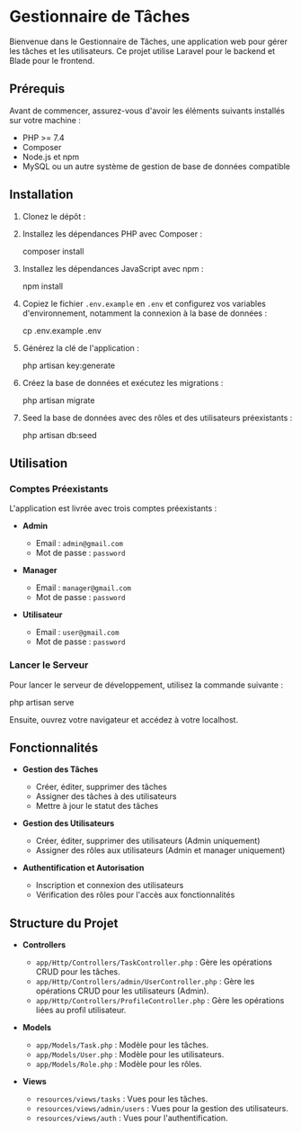 # Gestionnaire de Tâches

Bienvenue dans le Gestionnaire de Tâches, une application web pour gérer les tâches et les utilisateurs. Ce projet utilise Laravel pour le backend et Blade pour le frontend.

## Prérequis

Avant de commencer, assurez-vous d'avoir les éléments suivants installés sur votre machine :

- PHP >= 7.4
- Composer
- Node.js et npm
- MySQL ou un autre système de gestion de base de données compatible

## Installation

1. Clonez le dépôt :

2. Installez les dépendances PHP avec Composer :


    composer install

3. Installez les dépendances JavaScript avec npm :

    
    npm install
    

4. Copiez le fichier `.env.example` en `.env` et configurez vos variables d'environnement, notamment la connexion à la base de données :

    
    cp .env.example .env
    

5. Générez la clé de l'application :

    
    php artisan key:generate
    

6. Créez la base de données et exécutez les migrations :

    
    php artisan migrate
    

7. Seed la base de données avec des rôles et des utilisateurs préexistants :

    
    php artisan db:seed
    

## Utilisation

### Comptes Préexistants

L'application est livrée avec trois comptes préexistants :

- **Admin**
  - Email : `admin@gmail.com`
  - Mot de passe : `password`

- **Manager**
  - Email : `manager@gmail.com`
  - Mot de passe : `password`

- **Utilisateur**
  - Email : `user@gmail.com`
  - Mot de passe : `password`

### Lancer le Serveur

Pour lancer le serveur de développement, utilisez la commande suivante :

php artisan serve


Ensuite, ouvrez votre navigateur et accédez à votre localhost.

## Fonctionnalités

- **Gestion des Tâches**
  - Créer, éditer, supprimer des tâches
  - Assigner des tâches à des utilisateurs
  - Mettre à jour le statut des tâches

- **Gestion des Utilisateurs**
  - Créer, éditer, supprimer des utilisateurs (Admin uniquement)
  - Assigner des rôles aux utilisateurs (Admin et manager uniquement)

- **Authentification et Autorisation**
  - Inscription et connexion des utilisateurs
  - Vérification des rôles pour l'accès aux fonctionnalités

## Structure du Projet

- **Controllers**
  - `app/Http/Controllers/TaskController.php` : Gère les opérations CRUD pour les tâches.
  - `app/Http/Controllers/admin/UserController.php` : Gère les opérations CRUD pour les utilisateurs (Admin).
  - `app/Http/Controllers/ProfileController.php` : Gère les opérations liées au profil utilisateur.

- **Models**
  - `app/Models/Task.php` : Modèle pour les tâches.
  - `app/Models/User.php` : Modèle pour les utilisateurs.
  - `app/Models/Role.php` : Modèle pour les rôles.

- **Views**
  - `resources/views/tasks` : Vues pour les tâches.
  - `resources/views/admin/users` : Vues pour la gestion des utilisateurs.
  - `resources/views/auth` : Vues pour l'authentification.

